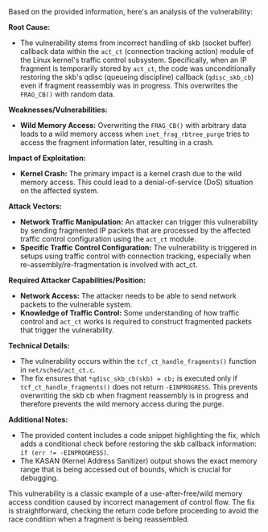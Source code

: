 Based on the provided information, here's an analysis of the vulnerability:

**Root Cause:**

- The vulnerability stems from incorrect handling of skb (socket buffer) callback data within the `act_ct` (connection tracking action) module of the Linux kernel's traffic control subsystem. Specifically, when an IP fragment is temporarily stored by `act_ct`, the code was unconditionally restoring the skb's qdisc (queueing discipline) callback (`qdisc_skb_cb`) even if fragment reassembly was in progress. This overwrites the `FRAG_CB()` with random data.

**Weaknesses/Vulnerabilities:**

-   **Wild Memory Access:** Overwriting the `FRAG_CB()`  with arbitrary data leads to a wild memory access when `inet_frag_rbtree_purge` tries to access the fragment information later, resulting in a crash.

**Impact of Exploitation:**

-   **Kernel Crash:** The primary impact is a kernel crash due to the wild memory access. This could lead to a denial-of-service (DoS) situation on the affected system.

**Attack Vectors:**

-   **Network Traffic Manipulation:** An attacker can trigger this vulnerability by sending fragmented IP packets that are processed by the affected traffic control configuration using the `act_ct` module.
-   **Specific Traffic Control Configuration:** The vulnerability is triggered in setups using traffic control with connection tracking, especially when re-assembly/re-fragmentation is involved with act\_ct.

**Required Attacker Capabilities/Position:**

-   **Network Access:** The attacker needs to be able to send network packets to the vulnerable system.
-   **Knowledge of Traffic Control:** Some understanding of how traffic control and `act_ct` works is required to construct fragmented packets that trigger the vulnerability.

**Technical Details:**

-   The vulnerability occurs within the `tcf_ct_handle_fragments()` function in `net/sched/act_ct.c`.
-   The fix ensures that `*qdisc_skb_cb(skb) = cb;` is executed only if `tcf_ct_handle_fragments()` does not return `-EINPROGRESS`. This prevents overwriting the skb cb when fragment reassembly is in progress and therefore prevents the wild memory access during the purge.

**Additional Notes:**

-   The provided content includes a code snippet highlighting the fix, which adds a conditional check before restoring the skb callback information: `if (err != -EINPROGRESS)`.
-   The KASAN (Kernel Address Sanitizer) output shows the exact memory range that is being accessed out of bounds, which is crucial for debugging.

This vulnerability is a classic example of a use-after-free/wild memory access condition caused by incorrect management of control flow. The fix is straightforward, checking the return code before proceeding to avoid the race condition when a fragment is being reassembled.